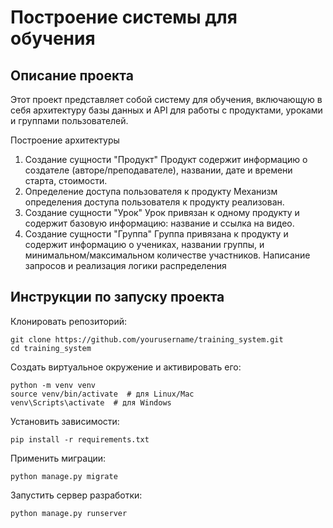 # Построение системы для обучения
## Описание проекта
Этот проект представляет собой систему для обучения, включающую в себя архитектуру базы данных и API для работы с продуктами, уроками и группами пользователей.

Построение архитектуры
1. Создание сущности "Продукт"
Продукт содержит информацию о создателе (авторе/преподавателе), названии, дате и времени старта, стоимости.
2. Определение доступа пользователя к продукту
Механизм определения доступа пользователя к продукту реализован.
3. Создание сущности "Урок"
Урок привязан к одному продукту и содержит базовую информацию: название и ссылка на видео.
4. Создание сущности "Группа"
Группа привязана к продукту и содержит информацию о учениках, названии группы, и минимальном/максимальном количестве участников.
Написание запросов и реализация логики распределения

## Инструкции по запуску проекта
Клонировать репозиторий:
```
git clone https://github.com/yourusername/training_system.git
cd training_system
```
Создать виртуальное окружение и активировать его:
```
python -m venv venv
source venv/bin/activate  # для Linux/Mac
venv\Scripts\activate  # для Windows
```
Установить зависимости:
```
pip install -r requirements.txt
```
Применить миграции:
```
python manage.py migrate
```
Запустить сервер разработки:
```
python manage.py runserver
```
